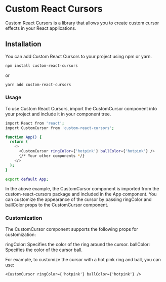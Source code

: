 # Custom React Cursors

Custom React Cursors is a library that allows you to create custom cursor effects in your React applications.

## Installation

You can add Custom React Cursors to your project using npm or yarn.

```bash
npm install custom-react-cursors
```
or
```bash
yarn add custom-react-cursors
```

### Usage
To use Custom React Cursors, import the CustomCursor component into your project and include it in your component tree.

```bash
import React from 'react';
import CustomCursor from 'custom-react-cursors';

function App() {
  return (
    <>
      <CustomCursor ringColor={'hotpink'} ballColor={'hotpink'} />
      {/* Your other components */}
    </>
  );
}

export default App;
```
In the above example, the CustomCursor component is imported from the custom-react-cursors package and included in the App component. You can customize the appearance of the cursor by passing ringColor and ballColor props to the CustomCursor component.

### Customization
The CustomCursor component supports the following props for customization:

  ringColor: Specifies the color of the ring around the cursor.
  ballColor: Specifies the color of the cursor ball.

For example, to customize the cursor with a hot pink ring and ball, you can use:

```
<CustomCursor ringColor={'hotpink'} ballColor={'hotpink'} />
```

